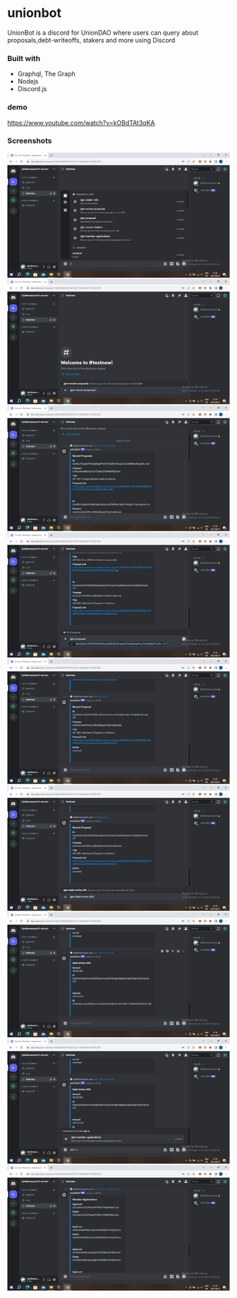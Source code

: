 # unionbot
UnionBot is a discord for UnionDAO where users can query about proposals,debt-writeoffs, stakers and more using Discord
 
### Built with
- Graphql, The Graph 
- Nodejs
- Discord.js

### demo

https://www.youtube.com/watch?v=kOBdTAt3qKA


### Screenshots
![Example Image](./screenshots/1.png)
![Example Image](./screenshots/2.png)
![Example Image](./screenshots/3.png)
![Example Image](./screenshots/4.png)
![Example Image](./screenshots/5.png)
![Example Image](./screenshots/6.png)
![Example Image](./screenshots/7.png)
![Example Image](./screenshots/8.png)
![Example Image](./screenshots/9.png)
